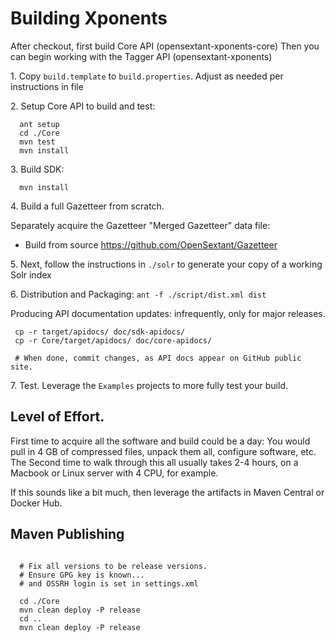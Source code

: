 
Building Xponents 
==================

After checkout, first build Core API (opensextant-xponents-core)
Then you can begin working with the Tagger API (opensextant-xponents)

1\. Copy  `build.template` to `build.properties`.  Adjust as needed per instructions in file

2\. Setup Core API to build and test:

```
  ant setup
  cd ./Core
  mvn test
  mvn install
```

3\. Build SDK:
```
  mvn install
```

4\. Build a full Gazetteer from scratch.

Separately acquire the Gazetteer "Merged Gazetteer" data file:
<!-- * Download from GitHub: https://github.com/OpenSextant/DataReleases (no longer available) OR -->
* Build from source https://github.com/OpenSextant/Gazetteer

5\. Next, follow the instructions in `./solr` to generate your copy of a working Solr index

6\. Distribution and Packaging: `ant -f ./script/dist.xml dist`

Producing API documentation updates: infrequently, only for major releases.
 
```
 cp -r target/apidocs/ doc/sdk-apidocs/
 cp -r Core/target/apidocs/ doc/core-apidocs/

 # When done, commit changes, as API docs appear on GitHub public site.
```

7\. Test.  Leverage the `Examples` projects to more fully test your build.


Level of Effort.
----------------
First time to acquire all the software and build could be a day: You would pull in 4 GB of compressed files, 
unpack them all, configure software, etc.  
The Second time to walk through this all usually takes 2-4 hours, on a Macbook or Linux server with 4 CPU,
for example.

If this sounds like a bit much, then leverage the artifacts in Maven Central or Docker Hub.


Maven Publishing
----------------
```

  # Fix all versions to be release versions.
  # Ensure GPG key is known...
  # and OSSRH login is set in settings.xml

  cd ./Core
  mvn clean deploy -P release
  cd ..
  mvn clean deploy -P release
  

```

